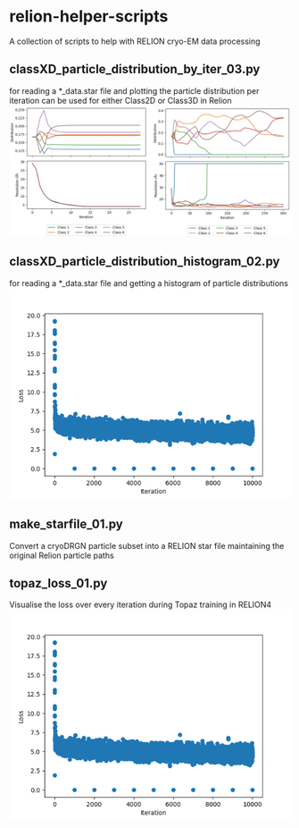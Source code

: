# relion-helper-scripts
A collection of scripts to help with RELION cryo-EM data processing

## classXD_particle_distribution_by_iter_03.py
for reading a *_data.star file and plotting the particle distribution per iteration
can be used for either Class2D or Class3D in Relion
![Track particle distribution among classes per iteration](/images/plot_class_distribution_per_iteration.jpg)

## classXD_particle_distribution_histogram_02.py
for reading a *_data.star file and getting a histogram of particle distributions
![Histogram(s) of particle distribution among classes](/images/topaz_loss.png)

## make_starfile_01.py
Convert a cryoDRGN particle subset into a RELION star file maintaining the original Relion particle paths

## topaz_loss_01.py
Visualise the loss over every iteration during Topaz training in RELION4
![Loss over Topaz training iterations](/images/topaz_loss.png)
